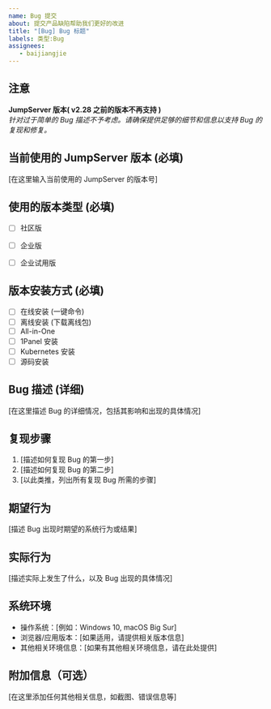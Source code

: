 ```yaml
---
name: Bug 提交
about: 提交产品缺陷帮助我们更好的改进
title: "[Bug] Bug 标题"
labels: 类型:Bug
assignees: 
   - baijiangjie
---
```


## 注意
**JumpServer 版本( v2.28 之前的版本不再支持 )** <br>
_针对过于简单的 Bug 描述不予考虑。请确保提供足够的细节和信息以支持 Bug 的复现和修复。_

## 当前使用的 JumpServer 版本 (必填)
[在这里输入当前使用的 JumpServer 的版本号]

## 使用的版本类型 (必填)
- [ ] 社区版
- [ ] 企业版
- [ ] 企业试用版


## 版本安装方式 (必填)
- [ ] 在线安装 (一键命令)
- [ ] 离线安装 (下载离线包)
- [ ] All-in-One
- [ ] 1Panel 安装
- [ ] Kubernetes 安装
- [ ] 源码安装

## Bug 描述 (详细)
[在这里描述 Bug 的详细情况，包括其影响和出现的具体情况]

## 复现步骤
1. [描述如何复现 Bug 的第一步]
2. [描述如何复现 Bug 的第二步]
3. [以此类推，列出所有复现 Bug 所需的步骤]

## 期望行为
[描述 Bug 出现时期望的系统行为或结果]

## 实际行为
[描述实际上发生了什么，以及 Bug 出现的具体情况]

## 系统环境
- 操作系统：[例如：Windows 10, macOS Big Sur]
- 浏览器/应用版本：[如果适用，请提供相关版本信息]
- 其他相关环境信息：[如果有其他相关环境信息，请在此处提供]

## 附加信息（可选）
[在这里添加任何其他相关信息，如截图、错误信息等]
